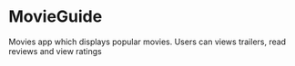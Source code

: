 # MovieGuide
Movies app which displays popular movies. Users can views trailers, read reviews and view ratings

